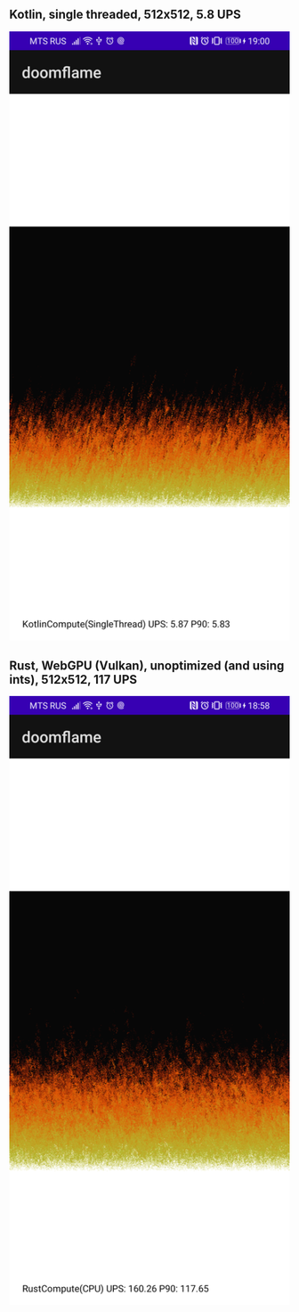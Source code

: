 
## Kotlin, single threaded, 512x512, 5.8 UPS
<img src="img_kotlin_only.png" width=640/>

## Rust, WebGPU (Vulkan), unoptimized (and using ints), 512x512, 117 UPS
<img src="img_gpgpu.png" width=640 />
